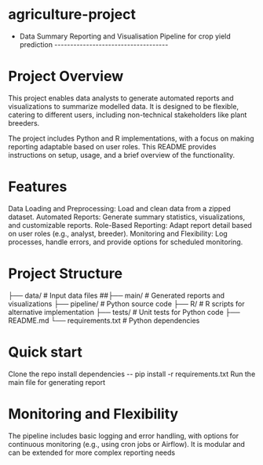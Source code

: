 # agriculture-project

- Data Summary Reporting and Visualisation Pipeline for crop yield prediction ------------------------------------

# Project Overview
This project enables data analysts to generate automated reports and visualizations to summarize modelled data. It is designed to be flexible, catering to different users, including non-technical stakeholders like plant breeders.

The project includes Python and R implementations, with a focus on making reporting adaptable based on user roles. This README provides instructions on setup, usage, and a brief overview of the functionality.


# Features
Data Loading and Preprocessing: Load and clean data from a zipped dataset.
Automated Reports: Generate summary statistics, visualizations, and customizable reports.
Role-Based Reporting: Adapt report detail based on user roles (e.g., analyst, breeder).
Monitoring and Flexibility: Log processes, handle errors, and provide options for scheduled monitoring.

# Project Structure

├── data/                    # Input data files 
##├── main/                 # Generated reports and visualizations
├── pipeline/                # Python source code
├── R/                       # R scripts for alternative implementation
├── tests/                   # Unit tests for Python code
├── README.md
└── requirements.txt         # Python dependencies

# Quick start
Clone the repo
install dependencies -- pip install -r requirements.txt
Run the main file for generating report

# Monitoring and Flexibility
The pipeline includes basic logging and error handling, with options for continuous monitoring (e.g., using cron jobs or Airflow). It is modular and can be extended for more complex reporting needs
